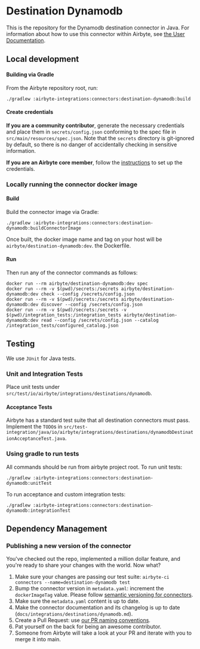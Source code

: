 # Destination Dynamodb

This is the repository for the Dynamodb destination connector in Java.
For information about how to use this connector within Airbyte, see [the User Documentation](https://docs.airbyte.io/integrations/destinations/dynamodb).

## Local development

#### Building via Gradle

From the Airbyte repository root, run:

```
./gradlew :airbyte-integrations:connectors:destination-dynamodb:build
```

#### Create credentials

**If you are a community contributor**, generate the necessary credentials and place them in `secrets/config.json` conforming to the spec file in `src/main/resources/spec.json`.
Note that the `secrets` directory is git-ignored by default, so there is no danger of accidentally checking in sensitive information.

**If you are an Airbyte core member**, follow the [instructions](https://docs.airbyte.io/connector-development#using-credentials-in-ci) to set up the credentials.

### Locally running the connector docker image

#### Build

Build the connector image via Gradle:

```
./gradlew :airbyte-integrations:connectors:destination-dynamodb:buildConnectorImage
```

Once built, the docker image name and tag on your host will be `airbyte/destination-dynamodb:dev`.
the Dockerfile.

#### Run

Then run any of the connector commands as follows:

```
docker run --rm airbyte/destination-dynamodb:dev spec
docker run --rm -v $(pwd)/secrets:/secrets airbyte/destination-dynamodb:dev check --config /secrets/config.json
docker run --rm -v $(pwd)/secrets:/secrets airbyte/destination-dynamodb:dev discover --config /secrets/config.json
docker run --rm -v $(pwd)/secrets:/secrets -v $(pwd)/integration_tests:/integration_tests airbyte/destination-dynamodb:dev read --config /secrets/config.json --catalog /integration_tests/configured_catalog.json
```

## Testing

We use `JUnit` for Java tests.

### Unit and Integration Tests

Place unit tests under `src/test/io/airbyte/integrations/destinations/dynamodb`.

#### Acceptance Tests

Airbyte has a standard test suite that all destination connectors must pass. Implement the `TODO`s in
`src/test-integration/java/io/airbyte/integrations/destinations/dynamodbDestinationAcceptanceTest.java`.

### Using gradle to run tests

All commands should be run from airbyte project root.
To run unit tests:

```
./gradlew :airbyte-integrations:connectors:destination-dynamodb:unitTest
```

To run acceptance and custom integration tests:

```
./gradlew :airbyte-integrations:connectors:destination-dynamodb:integrationTest
```

## Dependency Management

### Publishing a new version of the connector

You've checked out the repo, implemented a million dollar feature, and you're ready to share your changes with the world. Now what?

1. Make sure your changes are passing our test suite: `airbyte-ci connectors --name=destination-dynamodb test`
2. Bump the connector version in `metadata.yaml`: increment the `dockerImageTag` value. Please follow [semantic versioning for connectors](https://docs.airbyte.com/contributing-to-airbyte/resources/pull-requests-handbook/#semantic-versioning-for-connectors).
3. Make sure the `metadata.yaml` content is up to date.
4. Make the connector documentation and its changelog is up to date (`docs/integrations/destinations/dynamodb.md`).
5. Create a Pull Request: use [our PR naming conventions](https://docs.airbyte.com/contributing-to-airbyte/resources/pull-requests-handbook/#pull-request-title-convention).
6. Pat yourself on the back for being an awesome contributor.
7. Someone from Airbyte will take a look at your PR and iterate with you to merge it into main.
